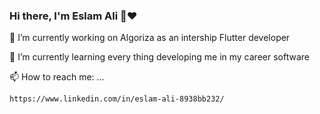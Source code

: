 ### Hi there, I'm Eslam Ali 👋❤️

 🔭 I’m currently working on Algoriza as an intership Flutter developer 

 🌱 I’m currently learning every thing developing me in my career software

 📫 How to reach me: ...

    https://www.linkedin.com/in/eslam-ali-8938bb232/



